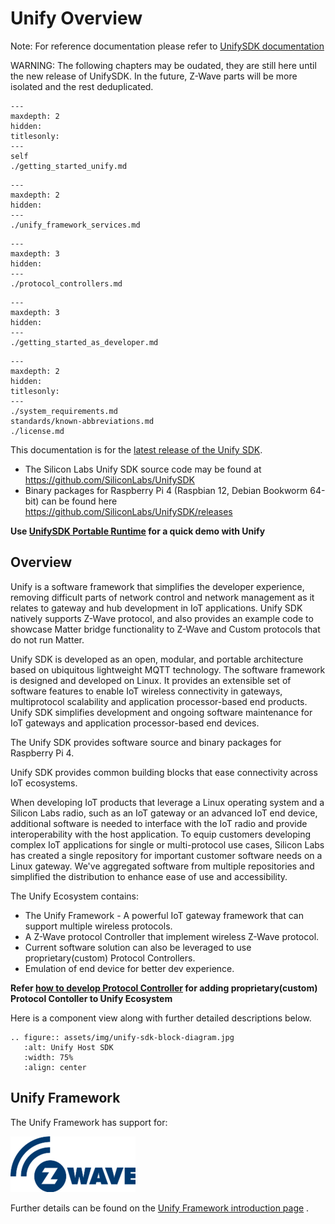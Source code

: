 # Unify Overview


Note: For reference documentation please refer to
[UnifySDK documentation](
https://SiliconLabs.github.io/UnifySDK/
)

WARNING: The following chapters may be oudated,
they are still here until the new release of UnifySDK.
In the future, Z-Wave parts will be more isolated and the rest deduplicated.


```{toctree}
---
maxdepth: 2
hidden:
titlesonly:
---
self
./getting_started_unify.md
```

```{toctree}
---
maxdepth: 2
hidden:
---
./unify_framework_services.md
```

```{toctree}
---
maxdepth: 3
hidden:
---
./protocol_controllers.md
```

```{toctree}
---
maxdepth: 3
hidden:
---
./getting_started_as_developer.md
```



```{toctree}
---
maxdepth: 2
hidden:
titlesonly:
---
./system_requirements.md
standards/known-abbreviations.md
./license.md
```



This documentation is for the [latest release of the Unify SDK](https://github.com/SiliconLabs/UnifySDK/releases/latest).

* The Silicon Labs Unify SDK source code may be found at
  <https://github.com/SiliconLabs/UnifySDK>
* Binary packages for Raspberry Pi 4 (Raspbian 12, Debian Bookworm 64-bit) can be found
  here <https://github.com/SiliconLabs/UnifySDK/releases>

**Use
[UnifySDK Portable Runtime](https://siliconlabs.github.io/UnifySDK/doc/portable_runtime/readme_user)
for a quick demo with Unify**

## Overview

Unify is a software framework that simplifies the developer experience, removing difficult parts of network control and network management as it relates to gateway and hub development in IoT applications. Unify SDK natively supports Z-Wave protocol, and also provides an example code to showcase Matter bridge functionality to Z-Wave and Custom protocols that do not run Matter.

Unify SDK is developed as an open, modular, and portable architecture based on ubiquitous lightweight MQTT technology. The software framework is designed and developed on Linux. It provides an extensible set of software features to enable IoT wireless connectivity in gateways, multiprotocol scalability and application processor-based end products. Unify SDK simplifies development and ongoing software maintenance for IoT gateways and application processor-based end devices.

The Unify SDK provides software source and binary packages for Raspberry Pi 4. 

Unify SDK provides common building blocks that ease connectivity across IoT ecosystems.

When developing IoT products that leverage a Linux operating system and a
Silicon Labs radio, such as an IoT gateway or an advanced IoT end device,
additional software is needed to interface with the IoT radio and provide
interoperability with the host application. To equip customers developing
complex IoT applications for single or multi-protocol use cases, Silicon Labs
has created a single repository for important customer software needs on a Linux
gateway. We've aggregated software from multiple repositories and simplified the
distribution to enhance ease of use and accessibility.

The Unify Ecosystem contains:

* The Unify Framework - A powerful IoT gateway framework that can support multiple wireless protocols.
* A Z-Wave protocol Controller that implement wireless Z-Wave protocol.
* Current software solution can also be leveraged to use proprietary(custom) Protocol Controllers.
* Emulation of end device for better dev experience.

**Refer
[how to develop Protocol Controller](https://siliconlabs.github.io/UnifySDK/doc/how_to_develop_a_protocol_controller)
for adding proprietary(custom) Protocol Contoller to Unify Ecosystem**

Here is a component view along with further detailed descriptions below.

```{eval-rst}
.. figure:: assets/img/unify-sdk-block-diagram.jpg
   :alt: Unify Host SDK
   :width: 75%
   :align: center
```

## Unify Framework

The Unify Framework has support for:

  [![Z-Wave](assets/img/Z-Wave_logo.png)](../applications/zpc/readme_user.md)

Further details can be found on the 
[Unify Framework introduction page](https://siliconlabs.github.io/UnifySDK/doc/UnifySDK)
.
